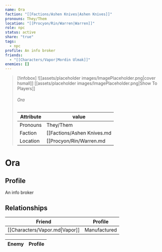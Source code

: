 ```yaml
---
name: Ora
faction: "[[Factions/Ashen Knives|Ashen Knives]]"
pronouns: They/Them
location: "[[Procyon/Rin/Warren|Warren]]"
role: npc
status: active
share: "true"
tags:
  - npc
profile: An info broker
friends:
  - "[[Characters/Vapor|Mordin Ulmak]]"
enemies: []
---
```



> [!infobox]
> ![[assets/placeholder images/ImagePlaceholder.png|cover hsmall]]
> [[assets/placeholder images/ImagePlaceholder.png|Show To Players]]
> ###### Ora
> Attribute |  value |
> ---|---|
> Pronouns | They/Them
> Faction | [[Factions/Ashen Knives.md|Ashen Knives]]
> Location | [[Procyon/Rin/Warren.md|Warren]] |


# Ora
## Profile
An info broker


## Relationships

| Friend                         | Profile      |
| ------------------------------ | ------------ |
| [[Characters/Vapor.md\|Vapor]] | Manufactured |


| Enemy | Profile |
| ----- | ------- |




